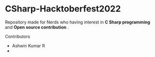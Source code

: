 # CSharp-Hacktoberfest2022
Repository made for Nerds who having interest in **C Sharp programming** and **Open source contribution** .

Contributors
- Ashwin Kumar R
- 
